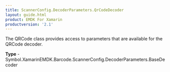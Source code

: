 ```yaml
---
title: ScannerConfig.DecoderParameters.QrCodeDecoder
layout: guide.html 
product: EMDK For Xamarin 
productversion: '2.1' 
---
```

The QRCode class provides access to parameters that are available for the QRCode decoder.

**Type** - Symbol.XamarinEMDK.Barcode.ScannerConfig.DecoderParameters.BaseDecoder



